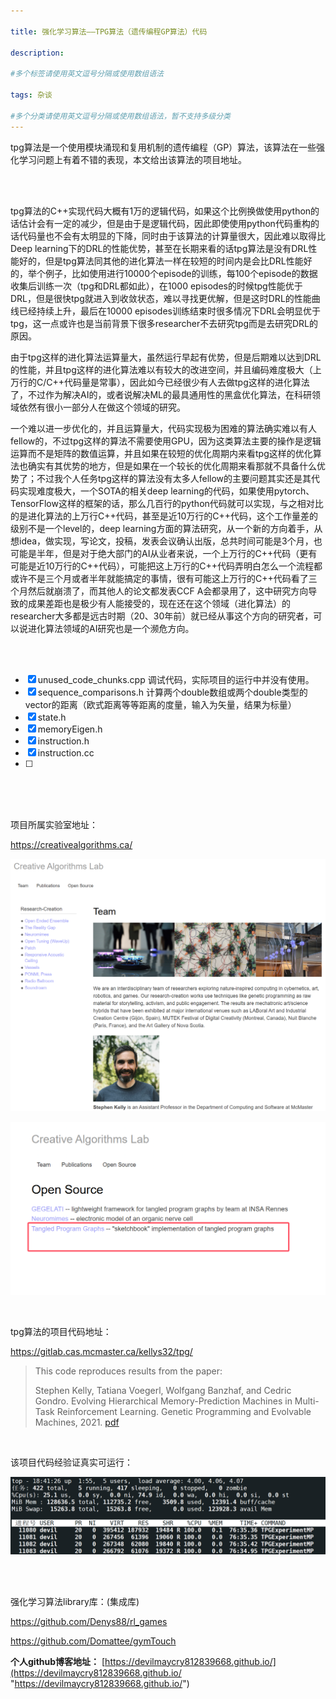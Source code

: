 ```yaml
---

title: 强化学习算法——TPG算法（遗传编程GP算法）代码
 
description: 

#多个标签请使用英文逗号分隔或使用数组语法

tags: 杂谈

#多个分类请使用英文逗号分隔或使用数组语法，暂不支持多级分类
---
```


tpg算法是一个使用模块涌现和复用机制的遗传编程（GP）算法，该算法在一些强化学习问题上有着不错的表现，本文给出该算法的项目地址。

<br/>

<br/>



tpg算法的C++实现代码大概有1万的逻辑代码，如果这个比例换做使用python的话估计会有一定的减少，但是由于是逻辑代码，因此即使使用python代码重构的话代码量也不会有太明显的下降，同时由于该算法的计算量很大，因此难以取得比Deep learning下的DRL的性能优势，甚至在长期来看的话tpg算法是没有DRL性能好的，但是tpg算法同其他的进化算法一样在较短的时间内是会比DRL性能好的，举个例子，比如使用进行10000个episode的训练，每100个episode的数据收集后训练一次（tpg和DRL都如此），在1000 episodes的时候tpg性能优于DRL，但是很快tpg就进入到收敛状态，难以寻找更优解，但是这时DRL的性能曲线已经持续上升，最后在10000 episodes训练结束时很多情况下DRL会明显优于tpg，这一点或许也是当前背景下很多researcher不去研究tpg而是去研究DRL的原因。



由于tpg这样的进化算法运算量大，虽然运行早起有优势，但是后期难以达到DRL的性能，并且tpg这样的进化算法难以有较大的改进空间，并且编码难度极大（上万行的C/C++代码量是常事），因此如今已经很少有人去做tpg这样的进化算法了，不过作为解决AI的，或者说解决ML的最具通用性的黑盒优化算法，在科研领域依然有很小一部分人在做这个领域的研究。



一个难以进一步优化的，并且运算量大，代码实现极为困难的算法确实难以有人fellow的，不过tpg这样的算法不需要使用GPU，因为这类算法主要的操作是逻辑运算而不是矩阵的数值运算，并且如果在较短的优化周期内来看tpg这样的优化算法也确实有其优势的地方，但是如果在一个较长的优化周期来看那就不具备什么优势了；不过我个人任务tpg这样的算法没有太多人fellow的主要问题其实还是其代码实现难度极大，一个SOTA的相关deep learning的代码，如果使用pytorch、TensorFlow这样的框架的话，那么几百行的python代码就可以实现，与之相对比的是进化算法的上万行C++代码，甚至是近10万行的C++代码，这个工作量差的级别不是一个level的，deep learning方面的算法研究，从一个新的方向着手，从想idea，做实现，写论文，投稿，发表会议确认出版，总共时间可能是3个月，也可能是半年，但是对于绝大部门的AI从业者来说，一个上万行的C++代码（更有可能是近10万行的C++代码），可能把这上万行的C++代码弄明白怎么一个流程都或许不是三个月或者半年就能搞定的事情，很有可能这上万行的C++代码看了三个月然后就崩溃了，而其他人的论文都发表CCF A会都录用了，这中研究方向导致的成果差距也是极少有人能接受的，现在还在这个领域（进化算法）的researcher大多都是远古时期（20、30年前）就已经从事这个方向的研究者，可以说进化算法领域的AI研究也是一个濒危方向。





<br/>

<br/>







- [x] unused_code_chunks.cpp 调试代码，实际项目的运行中并没有使用。
- [x] sequence_comparisons.h  计算两个double数组或两个double类型的vector的距离（欧式距离等等距离的度量，输入为矢量，结果为标量）
- [x] state.h
- [x] memoryEigen.h
- [x] instruction.h
- [x] instruction.cc
- [ ] 







<br/>

<br/>

<br/>

项目所属实验室地址：

<https://creativealgorithms.ca/>



![image-20241103102945569](./2024_11_1_4_强化学习算法tpg算法代码解析.assets/image-20241103102945569.png)



![image-20241103103024293](./2024_11_1_4_强化学习算法tpg算法代码解析.assets/image-20241103103024293.png)



<br/>



tpg算法的项目代码地址：

<https://gitlab.cas.mcmaster.ca/kellys32/tpg/>



> This code reproduces results from the paper:
>
> Stephen Kelly, Tatiana Voegerl, Wolfgang Banzhaf, and Cedric Gondro. Evolving Hierarchical Memory-Prediction Machines in Multi-Task Reinforcement Learning. Genetic Programming and Evolvable Machines, 2021. [pdf](https://rdcu.be/czd3s)



<br/>

该项目代码经验证真实可运行：

![image-20241102184204595](./2024_11_1_4_强化学习算法tpg算法代码解析.assets/image-20241102184204595.png)

<br/>

<br/>

强化学习算法library库：(集成库)

https://github.com/Denys88/rl_games



https://github.com/Domattee/gymTouch







**个人github博客地址：**
[https://devilmaycry812839668.github.io/](https://devilmaycry812839668.github.io/ "https://devilmaycry812839668.github.io/")